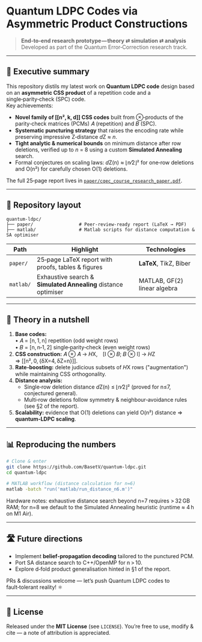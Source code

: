 # Quantum LDPC Codes via Asymmetric Product Constructions

> **End‑to‑end research prototype — theory ⇄ simulation ⇄ analysis**\
> Developed as part of the Quantum Error‑Correction research track.

&#x20;&#x20;

---

## 🚀 Executive summary

This repository distils my latest work on **Quantum LDPC code** design based on an **asymmetric CSS product** of a repetition code and a single‑parity‑check (SPC) code.\
Key achievements:

- **Novel family of [[n², k, d]] CSS codes** built from ⊗‑products of the parity‑check matrices (PCMs) 𝐴 (repetition) and 𝐵 (SPC).
- **Systematic puncturing strategy** that raises the encoding rate while preserving impressive Z‑distance *d*Z ≈ *n*.
- **Tight analytic & numerical bounds** on minimum distance after row deletions, verified up to *n* = 8 using a custom **Simulated Annealing** search.
- Formal conjectures on scaling laws: *d*Z(n) ≈ ⌊n⁄2⌋² for one‑row deletions and O(n²) for carefully chosen O(1) deletions.

The full 25‑page report lives in [`paper/cqec_course_research_paper.pdf`](paper/cqec_course_research_paper.pdf).

---

## 📂 Repository layout

```
quantum-ldpc/
├── paper/                 # Peer‑review‑ready report (LaTeX → PDF)
├── matlab/                # Matlab scripts for distance computation & SA optimiser
```

| Path         | Highlight                                                      | Technologies                   |
| ------------ | -------------------------------------------------------------- | ------------------------------ |
| `paper/`     | 25‑page LaTeX report with proofs, tables & figures             | **LaTeX**, TikZ, Biber         |
| `matlab/`    | Exhaustive search & **Simulated Annealing** distance optimiser | MATLAB, GF(2) linear algebra   |

---

## 🔬 Theory in a nutshell

1. **Base codes:**\
   • 𝐴 = [n, 1, n] repetition (odd weight rows)\
   • 𝐵 = [n, n‑1, 2] single‑parity‑check (even weight rows)
2. **CSS construction:** 𝐴 ⊗ 𝐴 → 𝐻X, [I ⊗ 𝐵; 𝐵 ⊗ I] → 𝐻Z\
   ⇒ [[n², 0, {δX=4, δZ=n}]].
3. **Rate‑boosting:** delete judicious subsets of 𝐻X rows ("augmentation") while maintaining CSS orthogonality.
4. **Distance analysis:**
   - Single‑row deletion distance *d*Z(n) ≤ ⌊n⁄2⌋² (proved for n≤7, conjectured general).
   - Multi‑row deletions follow symmetry & neighbour‑avoidance rules (see §2 of the report).
5. **Scalability:** evidence that O(1) deletions can yield O(n²) distance ⇒ **quantum‑LDPC scaling**.

---

## 📊 Reproducing the numbers

```bash
# Clone & enter
git clone https://github.com/BasetV/quantum-ldpc.git
cd quantum-ldpc

# MATLAB workflow (distance calculation for n=6)
matlab -batch "run('matlab/run_distance_n6.m')"
```

Hardware notes: exhaustive distance search beyond n=7 requires > 32 GB RAM; for n=8 we default to the Simulated Annealing heuristic (runtime ≈ 4 h on M1 Air).

---

## 🛣️ Future directions

- Implement **belief‑propagation decoding** tailored to the punctured PCM.
- Port SA distance search to C++/OpenMP for n > 10.
- Explore d‑fold product generalisation hinted in §1 of the report.

PRs & discussions welcome — let’s push Quantum LDPC codes to fault‑tolerant reality! ⚛️

---

## 📜 License

Released under the **MIT License** (see `LICENSE`). You’re free to use, modify & cite — a note of attribution is appreciated.
